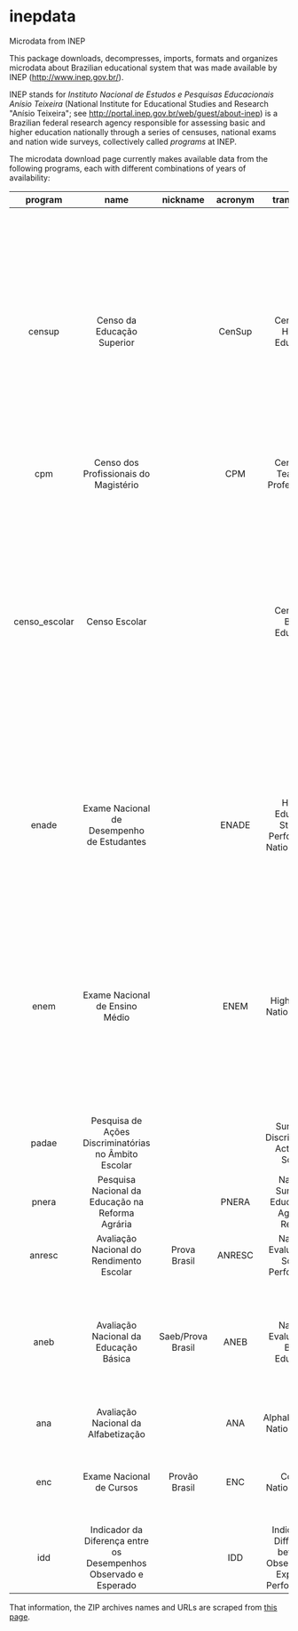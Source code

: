 # inepdata

Microdata from INEP 

This package downloads, decompresses, imports, formats and organizes microdata about Brazilian educational system that was made available by INEP (<http://www.inep.gov.br/>).

INEP stands for *Instituto Nacional de Estudos e Pesquisas Educacionais Anísio Teixeira* (National Institute for Educational Studies and Research "Anísio Teixeira"; see <http://portal.inep.gov.br/web/guest/about-inep>) is a Brazilian federal research agency responsible for assessing basic and higher education nationally through a series of censuses, national exams and nation wide surveys, collectively called *programs* at INEP.

The microdata download page currently makes available data from the following programs, 
each with different combinations of years of availability:

<!-- available.programs %>% pander::pander(split.table = 200) -->

|    program    |                               name                               |     nickname      | acronym |                            translation                             |                              about                               |                                                                  years                                                                   |
|:-------------:|:----------------------------------------------------------------:|:-----------------:|:-------:|:------------------------------------------------------------------:|:----------------------------------------------------------------:|:----------------------------------------------------------------------------------------------------------------------------------------:|
|    censup     |                    Censo da Educação Superior                    |                   | CenSup  |                     Census of Higher Education                     |                    Censo da Educação Superior                    |    1995, 1996, 1997, 1998, 1999, 2000, 2001, 2002, 2003, 2004, 2005, 2006, 2007, 2008, 2009, 2010, 2011, 2012, 2013, 2014, 2015, 2016    |
|      cpm      |              Censo dos Profissionais do Magistério               |                   |   CPM   |                  Census of Teaching Professionals                  |              Censo dos Profissionais do Magistério               |                                                                   2003                                                                   |
| censo_escolar |                          Censo Escolar                           |                   |         |                     Census of Basic Education                      |                          Censo Escolar                           | 1995, 1996, 1997, 1998, 1999, 2000, 2001, 2002, 2003, 2004, 2005, 2006, 2007, 2008, 2009, 2010, 2011, 2012, 2013, 2014, 2015, 2016, 2017 |
|     enade     |            Exame Nacional de Desempenho de Estudantes            |                   |  ENADE  |         Higher Education Student Performance National Exam         |            Exame Nacional de Desempenho de Estudantes            |                               2004, 2005, 2006, 2007, 2008, 2009, 2010, 2011, 2012, 2013, 2014, 2015, 2016                               |
|     enem      |                  Exame Nacional de Ensino Médio                  |                   |  ENEM   |                     High School National Exam                      |                  Exame Nacional de Ensino Médio                  |             1998, 1999, 2000, 2001, 2002, 2003, 2004, 2005, 2006, 2007, 2008, 2009, 2010, 2011, 2012, 2013, 2014, 2015, 2016             |
|     padae     |       Pesquisa de Ações Discriminatórias no Âmbito Escolar       |                   |         |             Survey of Discriminatory Actions in School             |       Pesquisa de Ações Discriminatórias no Âmbito Escolar       |                                                                   2008                                                                   |
|     pnera     |         Pesquisa Nacional da Educação na Reforma Agrária         |                   |  PNERA  |          National Survey of Education in Agrarian Reform           |         Pesquisa Nacional da Educação na Reforma Agrária         |                                                                   2004                                                                   |
|    anresc     |             Avaliação Nacional do Rendimento Escolar             |   Prova Brasil    | ANRESC  |             National Evaluation of School Performance              |             Avaliação Nacional do Rendimento Escolar             |                                                             2007, 2009, 2011                                                             |
|     aneb      |              Avaliação Nacional da Educação Básica               | Saeb/Prova Brasil |  ANEB   |               National Evaluation of Basic Education               |              Avaliação Nacional da Educação Básica               |                                     1995, 1997, 1999, 2001, 2003, 2005, 2007, 2009, 2011, 2013, 2015                                     |
|      ana      |               Avaliação Nacional da Alfabetização                |                   |   ANA   |                   Alphabetization National Exam                    |               Avaliação Nacional da Alfabetização                |                                                                2014, 2016                                                                |
|      enc      |                     Exame Nacional de Cursos                     |   Provão Brasil   |   ENC   |                        Course National Exam                        |                     Exame Nacional de Cursos                     |                                                 1997, 1998, 1999, 2000, 2001, 2002, 2003                                                 |
|      idd      | Indicador da Diferença entre os Desempenhos Observado e Esperado |                   |   IDD   | Indicator of Difference between Observed and Expected Performances | Indicador da Diferença entre os Desempenhos Observado e Esperado |                                                             2014, 2015, 2016                                                             |


That information, the ZIP archives names and URLs are scraped from [this page](http://portal.inep.gov.br/web/guest/microdados).
